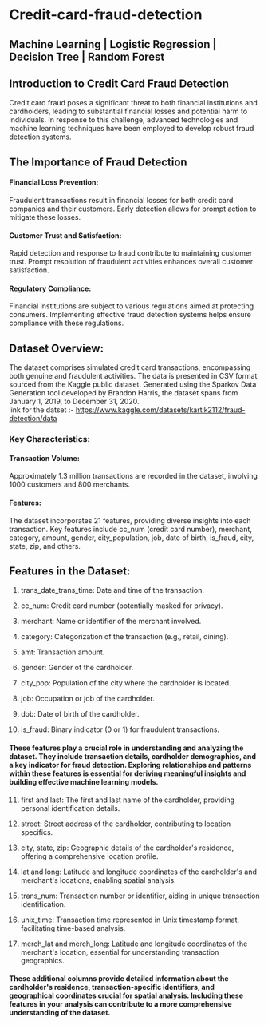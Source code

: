 # Credit-card-fraud-detection
## Machine Learning | Logistic Regression | Decision Tree | Random Forest

## Introduction to Credit Card Fraud Detection
Credit card fraud poses a significant threat to both financial institutions and cardholders, leading to substantial financial losses and potential harm to individuals. In response to this challenge, advanced technologies and machine learning techniques have been employed to develop robust fraud detection systems.

## The Importance of Fraud Detection

#### Financial Loss Prevention: 
Fraudulent transactions result in financial losses for both credit card companies and their customers. Early detection allows for prompt action to mitigate these losses.

#### Customer Trust and Satisfaction:
Rapid detection and response to fraud contribute to maintaining customer trust. Prompt resolution of fraudulent activities enhances overall customer satisfaction.

#### Regulatory Compliance:
Financial institutions are subject to various regulations aimed at protecting consumers. Implementing effective fraud detection systems helps ensure compliance with these regulations.

## Dataset Overview:

The dataset comprises simulated credit card transactions, encompassing both genuine and fraudulent activities. The data is presented in CSV format, sourced from the Kaggle public dataset. Generated using the Sparkov Data Generation tool developed by Brandon Harris, the dataset spans from January 1, 2019, to December 31, 2020.               
link for the datset :- https://www.kaggle.com/datasets/kartik2112/fraud-detection/data

### Key Characteristics:

#### Transaction Volume: 
Approximately 1.3 million transactions are recorded in the dataset, involving 1000 customers and 800 merchants.

#### Features:
The dataset incorporates 21 features, providing diverse insights into each transaction. Key features include cc_num (credit card number), merchant, category, amount, gender, city_population, job, date of birth, is_fraud, city, state, zip, and others.
## Features in the Dataset:

1. trans_date_trans_time: Date and time of the transaction.
2. cc_num: Credit card number (potentially masked for privacy).

3. merchant: Name or identifier of the merchant involved.

4. category: Categorization of the transaction (e.g., retail, dining).

5. amt: Transaction amount.

6. gender: Gender of the cardholder.

7. city_pop: Population of the city where the cardholder is located.

8. job: Occupation or job of the cardholder.

9. dob: Date of birth of the cardholder.

10. is_fraud: Binary indicator (0 or 1) for fraudulent transactions.

#### These features play a crucial role in understanding and analyzing the dataset. They include transaction details, cardholder demographics, and a key indicator for fraud detection. Exploring relationships and patterns within these features is essential for deriving meaningful insights and building effective machine learning models.

11. first and last: The first and last name of the cardholder, providing personal identification details.

12. street: Street address of the cardholder, contributing to location specifics.

13. city, state, zip: Geographic details of the cardholder's residence, offering a comprehensive location profile.

14. lat and long: Latitude and longitude coordinates of the cardholder's and merchant's locations, enabling spatial analysis.

15. trans_num: Transaction number or identifier, aiding in unique transaction identification.

16. unix_time: Transaction time represented in Unix timestamp format, facilitating time-based analysis.

17. merch_lat and merch_long: Latitude and longitude coordinates of the merchant's location, essential for understanding transaction geographics.

#### These additional columns provide detailed information about the cardholder's residence, transaction-specific identifiers, and geographical  coordinates crucial for spatial analysis. Including these features in your analysis can contribute to a more comprehensive understanding of the dataset.


